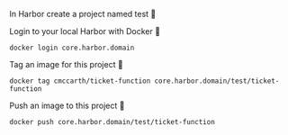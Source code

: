 


In Harbor create a project named test 🔧


Login to your local Harbor with Docker 🔧
```
docker login core.harbor.domain
```


Tag an image for this project 🔧
```
docker tag cmccarth/ticket-function core.harbor.domain/test/ticket-function
```


Push an image to this project 🔧
```
docker push core.harbor.domain/test/ticket-function
```

